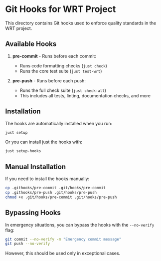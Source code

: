 # Git Hooks for WRT Project

This directory contains Git hooks used to enforce quality standards in the WRT project.

## Available Hooks

1. **pre-commit** - Runs before each commit:
   - Runs code formatting checks (`just check`)
   - Runs the core test suite (`just test-wrt`)

2. **pre-push** - Runs before each push:
   - Runs the full check suite (`just check-all`)
   - This includes all tests, linting, documentation checks, and more

## Installation

The hooks are automatically installed when you run:

```bash
just setup
```

Or you can install just the hooks with:

```bash
just setup-hooks
```

## Manual Installation

If you need to install the hooks manually:

```bash
cp .githooks/pre-commit .git/hooks/pre-commit
cp .githooks/pre-push .git/hooks/pre-push
chmod +x .git/hooks/pre-commit .git/hooks/pre-push
```

## Bypassing Hooks

In emergency situations, you can bypass the hooks with the `--no-verify` flag:

```bash
git commit --no-verify -m "Emergency commit message"
git push --no-verify
```

However, this should be used only in exceptional cases.
